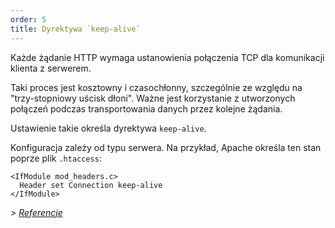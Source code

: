 ```yaml
---
order: 5
title: Dyrektywa `keep-alive`
---
```


Każde żądanie HTTP wymaga ustanowienia połączenia TCP dla komunikacji klienta z serwerem.

Taki proces jest kosztowny i czasochłonny, szczególnie ze względu na "trzy-stopniowy uścisk dłoni". Ważne jest korzystanie z utworzonych połączeń podczas transportowania danych przez kolejne żądania.

Ustawienie takie określa dyrektywa `keep-alive`.

Konfiguracja zależy od typu serwera. Na przykład, Apache określa ten stan poprze plik `.htaccess`:

```
<IfModule mod_headers.c>
  Header set Connection keep-alive
</IfModule>
```

*> [Referencje](https://github.com/cleberdantas/browser-diet/wiki/References#wiki-keep-alive)*